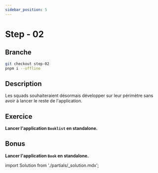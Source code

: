 ```yaml
---
sidebar_position: 5
---
```


# Step - 02

## Branche

```bash
git checkout step-02
pnpm i --offline
```

## Description

Les squads souhaiteraient désormais développer sur leur périmètre sans avoir à lancer le reste de l'application.

## Exercice

**Lancer l'application `Booklist` en standalone.**

## Bonus

**Lancer l'application `Book` en standalone.**

import Solution from './partials/\_solution.mdx';

<Solution step="02" />
